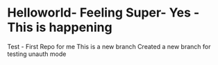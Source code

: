# Helloworld- Feeling Super- Yes - This is happening
Test - First Repo for me
This is a new branch
Created a new branch for testing unauth mode
